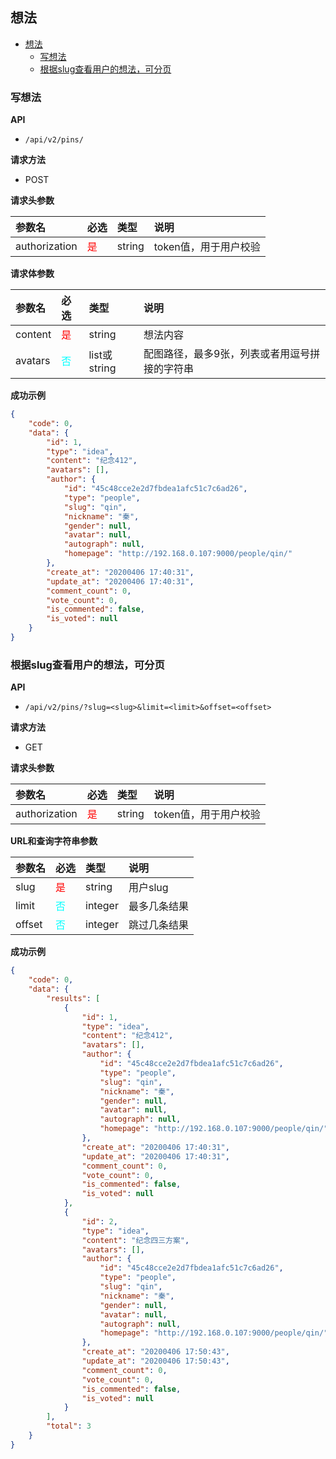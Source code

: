 ## 想法

- [想法](#%e6%83%b3%e6%b3%95)
  - [写想法](#%e5%86%99%e6%83%b3%e6%b3%95)
  - [根据slug查看用户的想法，可分页](#%e6%a0%b9%e6%8d%aeslug%e6%9f%a5%e7%9c%8b%e7%94%a8%e6%88%b7%e7%9a%84%e6%83%b3%e6%b3%95%e5%8f%af%e5%88%86%e9%a1%b5)

### 写想法

**API**

+ `/api/v2/pins/`

**请求方法**

+ POST

**请求头参数**

|参数名|必选|类型|说明|
|:-|:-|:-|:-|
|authorization|<span style="color:red;">是</span>|string|token值，用于用户校验|

**请求体参数**

|参数名|必选|类型|说明|
|:-|:-|:-|:-|
|content|<span style="color:red;">是</span>|string|想法内容|
|avatars|<span style="color:cyan;">否</span>|list或string|配图路径，最多9张，列表或者用逗号拼接的字符串|

**成功示例**

```json
{
    "code": 0,
    "data": {
        "id": 1,
        "type": "idea",
        "content": "纪念412",
        "avatars": [],
        "author": {
            "id": "45c48cce2e2d7fbdea1afc51c7c6ad26",
            "type": "people",
            "slug": "qin",
            "nickname": "秦",
            "gender": null,
            "avatar": null,
            "autograph": null,
            "homepage": "http://192.168.0.107:9000/people/qin/"
        },
        "create_at": "20200406 17:40:31",
        "update_at": "20200406 17:40:31",
        "comment_count": 0,
        "vote_count": 0,
        "is_commented": false,
        "is_voted": null
    }
}
```

### 根据slug查看用户的想法，可分页

**API**

+ `/api/v2/pins/?slug=<slug>&limit=<limit>&offset=<offset>`

**请求方法**

+ GET

**请求头参数**

|参数名|必选|类型|说明|
|:-|:-|:-|:-|
|authorization|<span style="color:red;">是</span>|string|token值，用于用户校验|

**URL和查询字符串参数**

|参数名|必选|类型|说明|
|:-|:-|:-|:-|
|slug|<span style="color:red;">是</span>|string|用户slug|
|limit|<span style="color:cyan;">否</span>|integer|最多几条结果|
|offset|<span style="color:cyan;">否</span>|integer|跳过几条结果|

**成功示例**

```json
{
    "code": 0,
    "data": {
        "results": [
            {
                "id": 1,
                "type": "idea",
                "content": "纪念412",
                "avatars": [],
                "author": {
                    "id": "45c48cce2e2d7fbdea1afc51c7c6ad26",
                    "type": "people",
                    "slug": "qin",
                    "nickname": "秦",
                    "gender": null,
                    "avatar": null,
                    "autograph": null,
                    "homepage": "http://192.168.0.107:9000/people/qin/"
                },
                "create_at": "20200406 17:40:31",
                "update_at": "20200406 17:40:31",
                "comment_count": 0,
                "vote_count": 0,
                "is_commented": false,
                "is_voted": null
            },
            {
                "id": 2,
                "type": "idea",
                "content": "纪念四三方案",
                "avatars": [],
                "author": {
                    "id": "45c48cce2e2d7fbdea1afc51c7c6ad26",
                    "type": "people",
                    "slug": "qin",
                    "nickname": "秦",
                    "gender": null,
                    "avatar": null,
                    "autograph": null,
                    "homepage": "http://192.168.0.107:9000/people/qin/"
                },
                "create_at": "20200406 17:50:43",
                "update_at": "20200406 17:50:43",
                "comment_count": 0,
                "vote_count": 0,
                "is_commented": false,
                "is_voted": null
            }
        ],
        "total": 3
    }
}
```
